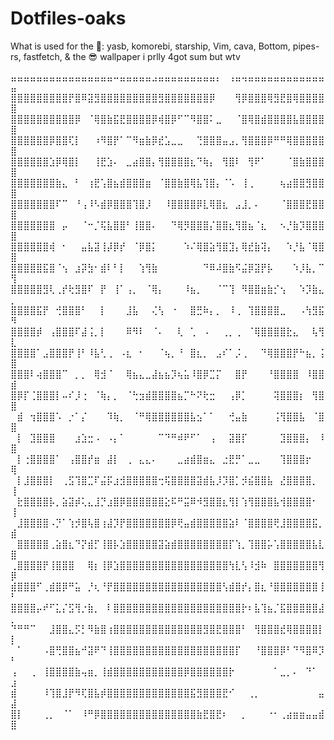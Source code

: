 # Dotfiles-oaks
What is used for the 🍚: yasb, komorebi, starship, Vim, cava, Bottom, pipes-rs, fastfetch, & the 😎 wallpaper i prlly 4got sum but wtv

⣤⣤⣤⣤⣤⣤⣤⣤⣤⣤⣤⣤⣤⣤⣤⣤⠤⣤⣤⣤⣤⣤⣠⣤⣤⣤⣤⣤⣤⣤⣤⣤⡄⠀⢠⣤⢤⣤⣤⣤⣤⣤⣤⣤⣤⣤⣤⣤⣤⣤
⣿⣿⣿⣿⣿⣿⣿⣿⣿⡟⣿⠿⣽⣻⣿⣿⣿⣿⣿⣿⣿⣿⣿⣻⣿⣿⣿⣿⣿⣿⣿⡿⠀⠀⠀⢻⡿⣿⣿⣿⢿⣻⣟⣿⢿⣿⣿⣿⣿⣿
⣿⣿⣿⣿⣿⣿⣿⣿⣿⣿⡿⠀⠈⢿⣿⣷⣯⣟⣿⣿⣿⣿⡿⢾⣿⡿⠋⠉⠻⣿⣿⠅⣀⠀⠀⠈⣿⢿⣿⣾⣿⣿⣿⣿⣧⣿⣿⣿⣿⣿
⣿⣿⣿⣿⣿⣿⡿⣿⣿⢏⡇⠀⠀⠰⠻⣿⡟⠁⠉⠻⣶⣷⡿⣞⣡⣀⣀⠀⠀⢙⣿⣿⣿⣤⣠⡀⢻⣿⣿⣿⡿⠛⠛⢿⣿⣿⣿⣿⣿⣿
⣿⣿⣿⣿⣿⣿⣱⡿⢿⣿⡇⠀⠀⢸⣟⣱⠄⠀⣀⣴⣿⣿⡄⢻⣿⣿⣿⣿⣆⠙⢷⡄⠀⢻⣿⠇⠀⢻⠟⠁⠀⠀⠀⠈⣿⣷⣿⣿⣿⣿
⣿⣿⣿⣿⣿⣿⣿⣷⣄⠀⠃⠀⢰⣟⢡⣿⣦⣾⣿⣿⣿⣶⠀⠈⣿⣿⣷⣿⢿⣧⢹⣿⡄⠈⠡⠀⢸⢀⠀⠀⠀⠀⢦⣴⣿⣿⣻⣿⣿⣿
⣿⣿⣿⣿⣿⣿⣿⠏⠉⠀⠘⢠⠸⠣⣾⡿⣿⣿⣿⢹⣿⡸⠀⠀⠸⣿⣿⣿⣿⡿⣇⢿⣿⣆⠀⣠⣸⡀⠄⠀⠀⠀⠈⣿⣿⣿⣟⣿⣿⣿
⣿⣿⣿⣿⣿⣿⣿⠀⡤⠀⠀⠈⠒⡈⢯⣧⣿⣿⠃⢸⣿⣿⠄⠀⠀⠙⢿⡻⣿⣿⣿⡌⣿⣿⣆⢻⣿⣦⠈⣆⠀⠀⠢⡘⣷⡹⣿⣿⣿⣿
⣿⣿⣿⣿⣿⣿⢾⠀⠂⠀⠀⣤⣧⣽⢸⡼⡿⡞⠀⠈⡿⣿⡅⠀⠀⠀⠀⠱⠌⢿⣿⣵⢻⣿⣹⡄⢿⣞⣷⢽⡄⠀⠀⠱⡘⣧⠈⢿⣿⣿
⣿⣿⣿⣿⣿⣯⣿⠈⢢⠀⣰⡽⣳⠂⣾⠇⠃⡇⠀⠀⢱⢻⣷⠀⠀⠀⠀⠀⠀⠀⠙⠿⠼⣿⣷⠫⣬⡿⣽⡟⡧⠀⠀⠀⠱⡸⣧⡀⠉⢻
⣿⣿⣿⣿⣿⣻⢇⢀⡞⢗⣻⣿⠏⠀⡟⠀⢸⠁⢠⡀⠀⠈⢿⡄⠀⠀⠀⠸⣦⡀⠀⠀⠈⠉⢹⠀⠻⣿⣿⣶⣷⡊⢢⠀⠀⠱⡹⣷⣄⡀
⣿⣿⣿⣿⣯⡟⠀⢚⣿⣿⣿⠃⠀⠀⡇⠀⠀⠀⣸⣧⠀⠀⢌⢣⠀⠐⠀⠀⣿⣛⠷⡄⡀⠀⠸⢀⠀⢹⣿⣿⣿⣿⣀⠀⠀⠠⢳⣻⣯⠻
⣿⣿⣿⣿⡾⠀⢠⣿⣿⣿⠏⣼⢨⡀⡇⠀⠀⠀⠿⠻⠇⠀⠈⠄⠀⠀⢇⠀⢁⠀⠠⠀⠀⢀⡀⢀⠀⠈⢿⣿⣿⣿⣿⣗⣄⠀⠀⢧⢻⣇
⣿⣿⣿⣿⠁⣠⣿⣿⣿⡟⢸⠃⠸⣧⢃⢀⠀⠠⣆⠀⠂⠀⠀⠈⢦⡀⠘⠀⣿⣆⡀⠀⣠⠎⠁⡨⢀⠀⠀⠙⢿⣿⣿⣿⡟⠓⣦⡀⢨⣿
⣿⣿⣿⠇⢴⣿⣿⣿⠉⠀⡀⡀⠀⢿⣺⠈⠀⠀⢿⣦⣄⣀⣼⣦⣦⡹⢦⣥⠸⣿⡿⣉⡍⠀⠀⣿⡟⠀⠀⠀⠘⣿⣿⣿⣿⠀⠸⣿⣿⣾
⣿⡿⡏⢈⣿⣿⣿⡇⠤⠎⡸⢐⠀⠈⢷⡄⡀⠀⠈⢓⣲⣾⣿⣿⣿⣿⣦⡉⠓⠝⢗⣒⠀⠀⢠⡿⡁⠀⠀⠀⠀⢽⣿⣿⣿⡆⠀⢻⣿⣿
⠀⣾⠀⢲⣿⣿⣿⠡⠀⡐⠁⡌⠀⠀⠀⠹⢷⡀⠀⠈⠛⢿⣿⣿⣿⣿⣿⣿⣧⣢⠁⠁⠀⠀⢚⣤⣷⠀⠀⠀⠀⢨⢻⣿⣿⣧⠀⠈⣿⣿
⠀⡇⠀⣹⣿⣿⣿⠀⠀⠀⣰⣱⣒⠠⠀⠠⡄⠁⠀⠀⠀⠀⠀⠉⠙⠛⠾⠟⠋⠁⠀⢠⠀⠀⣽⣿⡏⠀⠀⠀⠀⠀⣹⣿⣿⣿⡄⠀⠸⣿
⠀⡇⢐⣿⣿⣿⣿⠁⠀⢠⣿⣿⡞⣶⠀⣼⡇⠀⢀⠀⣄⣄⠄⠀⠀⠀⣀⣴⣾⣿⣶⣄⠀⣐⣟⡛⠁⣀⣀⠀⠀⠀⢹⣿⣿⣿⡖⠀⠀⢿
⠀⡇⣸⣿⣿⣿⡇⠀⢀⣫⢹⣿⣉⠏⣬⡯⣰⣺⣿⣿⣿⣿⣿⢒⢯⣿⣿⣿⣿⣽⣾⣧⡸⡹⣿⡁⡺⣮⣿⣿⣧⠀⣜⣿⣿⣿⣿⡀⠀⢸
⠀⣗⣿⣿⣿⣿⡧⡀⣵⣽⡾⢅⣄⣸⡙⣰⣿⡿⣿⣿⣿⣿⣿⣿⣕⠯⠛⣭⠿⠺⣻⣿⣿⣆⢻⡇⢱⢻⣿⣿⣿⣧⢺⣿⣿⣿⣿⠂⠀⢸
⠀⣸⣿⣿⣿⣿⠠⡙⠁⢱⡺⣿⢧⣿⢰⣼⡹⡟⣿⣿⣿⣿⣿⣿⣿⡿⢟⣤⣾⣿⣿⣿⣿⣿⣵⠇⠈⣿⣿⣿⣿⢟⣸⣿⣿⣿⣿⣯⡀⣾
⠀⣿⣿⣿⣿⣿⢀⣵⣿⣆⠙⡝⣾⡋⢸⣿⡧⣱⣿⣿⣿⣿⣿⣽⣵⣾⣿⣿⣿⣿⣿⣿⣿⣿⡏⢱⡀⢹⣿⣿⡥⢡⣿⣿⣿⣿⣿⣧⣇⣿
⢀⣿⣿⣿⣿⡟⢸⣿⣿⣿⠀⠀⢿⡆⢸⡿⣱⣿⣿⣿⣿⣿⣿⣿⣿⣿⣿⣿⣿⣿⣿⣿⣿⣿⢳⣇⢣⠸⣺⠷⠀⣿⣿⣿⣿⣿⣿⣿⢻⡿
⣾⣿⣿⣿⠋⢀⣾⣿⡿⠛⣥⠀⡘⢆⠘⡟⣿⣿⣿⣿⣿⣿⣿⣿⣿⣿⣿⣿⣿⣿⣿⣿⣿⢣⣾⣿⡞⡄⣿⣆⠘⣿⣿⣿⣿⣿⣿⣿⢸⠃
⣿⣿⣿⣿⡤⠞⠋⣅⡌⣫⢻⡐⣷⡀⠀⠇⣿⣿⣿⣿⣿⣿⣿⣿⣿⣿⣿⣿⣿⣿⣿⣿⣿⣿⣿⣿⡗⠆⣧⢹⣦⡈⣯⣿⣿⣿⣿⣿⣼⡀
⠙⠛⠛⠉⠀⠀⣸⣿⣿⣄⡫⡃⠻⣷⣿⢰⣿⣿⣿⣿⣿⣿⣿⣿⣿⣿⣿⣿⣿⣿⣻⣿⣟⣿⣿⣿⠃⠀⢻⣿⣿⣿⣞⢿⣿⣿⣿⣿⡇⡇
⠀⠁⠀⠀⠀⠠⣿⢛⣿⣿⣦⠚⣽⠟⠙⢸⣿⣿⣿⣿⣿⣿⣿⣿⣿⣿⣿⣿⣿⣿⣿⣿⣿⣿⣿⡏⠀⠀⠘⣿⣿⣿⡿⠃⠙⠻⣿⠿⡹⠃
⢠⠀⠀⢀⠀⢸⣿⣿⣿⣿⣷⢤⣶⡀⢸⣾⣿⣿⣿⣿⣿⣿⣿⣿⣿⣿⣿⡿⣿⣿⣿⣿⣿⣿⡗⠀⠀⠀⠀⠀⠀⠁⣀⡀⠄⠀⠙⠁⠀⣰
⣾⠀⠀⠀⠀⠸⢹⣿⣸⡟⠻⢏⣿⣧⡾⣿⣿⣿⣿⣿⣿⣿⣿⣿⣿⣿⣿⣿⣯⣻⣿⣿⣿⣟⠊⠀⠀⢀⡀⠀⠀⠀⠀⠀⠀⠀⠀⠀⣤⣼
⣿⡇⠀⠀⠀⢀⡀⠀⠈⠁⠀⠸⠛⡿⣿⣿⣿⣿⣿⣿⣿⣿⣿⣿⣿⣿⣿⣿⣿⣷⣟⣿⣟⠆⠀⠀⡀⠀⠀⠀⠐⠂⢀⣴⣶⣶⣤⣤⣾⣿
